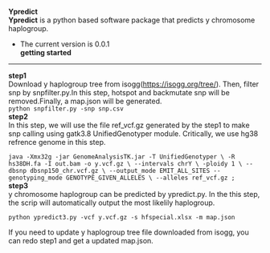 ****Ypredict****  
**Ypredict** is a python based software package that predicts y chromosome haplogroup.  
* The current version is 0.0.1  
**getting started**
***
**step1**  
Download y haplogroup tree from isogg(<https://isogg.org/tree/>). Then, filter snp by snpfilter.py.In this step, hotspot and backmutate snp will be removed.Finally, a map.json will be generated.  
`python snpfilter.py -snp snp.csv`  
**step2**  
In this step, we will use the file ref_vcf.gz generated by the step1 to make snp calling using gatk3.8 UnifiedGenotyper module. Critically, we use hg38 refrence genome in this step.

`java -Xmx32g -jar GenomeAnalysisTK.jar -T UnifiedGenotyper \
-R hs38DH.fa -I out.bam -o y.vcf.gz \
--intervals chrY \
-ploidy 1 \
--dbsnp dbsnp150_chr.vcf.gz \
--output_mode EMIT_ALL_SITES --genotyping_mode GENOTYPE_GIVEN_ALLELES \
--alleles ref_vcf.gz ;`  
**step3**  
y chromosome haplogroup can be predicted by ypredict.py. In the this step, the scrip will automatically output the most likelily haplogroup.  

`python ypredict3.py -vcf y.vcf.gz -s hfspecial.xlsx -m map.json`

If you need to update y haplogroup tree file downloaded from isogg, you can redo step1 and get a updated map.json.